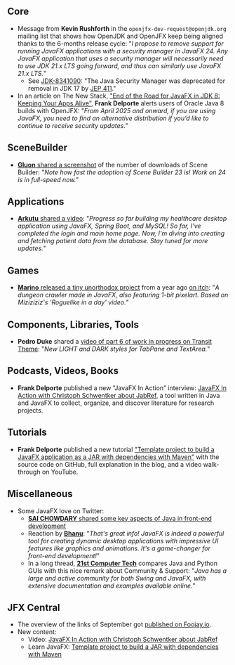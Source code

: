 ## Core

* Message from **Kevin Rushforth** in the `openjfx-dev-request@openjdk.org` mailing list that shows how OpenJDK and OpenJFX keep being aligned thanks to the 6-months release cycle: "_I propose to remove support for running JavaFX applications with a security manager in JavaFX 24. Any JavaFX application that uses a security manager will necessarily need to use JDK 21.x LTS going forward, and thus can similarly use JavaFX 21.x LTS._"
  * See [JDK-8341090](https://bugs.openjdk.org/browse/JDK-8341090): "The Java Security Manager was deprecated for removal in JDK 17 by [JEP 411](https://openjdk.org/jeps/411)."
* In an article on The New Stack, ["End of the Road for JavaFX in JDK 8: Keeping Your Apps Alive"](https://thenewstack.io/end-of-the-road-for-javafx-in-jdk-8-keeping-your-apps-alive/), **Frank Delporte** alerts users of Oracle Java 8 builds with OpenJFX: "_From April 2025 and onward, if you are using JavaFX, you need to find an alternative distribution if you’d like to continue to receive security updates._"

## SceneBuilder

* [**Gluon** shared a screenshot](https://techhub.social/@gluonhq/113236888001051050) of the number of downloads of Scene Builder: "_Note how fast the adoption of Scene Builder 23 is! Work on 24 is in full-speed now._"

## Applications

* [**Arkutu** shared a video](https://x.com/i_am_arkutu/status/1841480908492128687): "_Progress so far building my healthcare desktop application using JavaFX, Spring Boot, and MySQL! So far, I've completed the login and main home page. Now, I'm diving into creating and fetching patient data from the database. Stay tuned for more updates._"

## Games

* [**Marino** released a tiny unorthodox project](https://x.com/MarinoDev/status/1839806509254881340) from a year ago [on itch](https://marinodev.itch.io/wander-javafx): "_A dungeon crawler made in JavaFX, also featuring 1-bit pixelart. Based on Miziziziz's 'Roguelike in a day' video._"

## Components, Libraries, Tools

* **Pedro Duke** shared a [video of part 6 of work in progress on Transit Theme](https://x.com/P_Duke/status/1841874974702776404): "_New LIGHT and DARK styles for TabPane and TextArea._"

## Podcasts, Videos, Books

* **Frank Delporte** published a new "JavaFX In Action" interview: [JavaFX In Action with Christoph Schwentker about JabRef](https://webtechie.be/post/2024-10-01-jfxinaction-christoph-schwentker/), a tool written in Java and JavaFX to collect, organize, and discover literature for research projects.

## Tutorials

* **Frank Delporte** published a new tutorial ["Template project to build a JavaFX application as a JAR with dependencies with Maven"](https://webtechie.be/post/2024-10-02-javafx-maven-jar-template/) with the source code on GitHub, full explanation in the blog, and a video walk-through on YouTube.

## Miscellaneous

* Some JavaFX love on Twitter:
  * [**SAI CHOWDARY** shared some key aspects of Java in front-end development](https://x.com/im_saichowdary/status/1842032245277696306)
  * Reaction by [**Bhanu**](https://x.com/ABprakash01/status/1842069633542848813): "_That's great info! JavaFX is indeed a powerful tool for creating dynamic desktop applications with impressive UI features like graphics and animations. It's a game-changer for front-end development!_"
  * In a long thread, [**21st Computer Tech**](https://x.com/21stCompTech/status/1839657037896056852) compares Java and Python GUIs with this nice remark about Community & Support: "_Java has a large and active community for both Swing and JavaFX, with extensive documentation and examples available online._"

## JFX Central

* The overview of the links of September got [published on Foojay.io](https://foojay.io/today/javafx-links-of-september-2024/).
* New content:
  * Video: [JavaFX In Action with Christoph Schwentker about JabRef](https://www.jfx-central.com/videos/-ddFxwh2U6E)
  * Learn JavaFX: [Template project to build a JAR with dependencies with Maven](https://www.jfx-central.com/learn-javafx/fat-jar)
